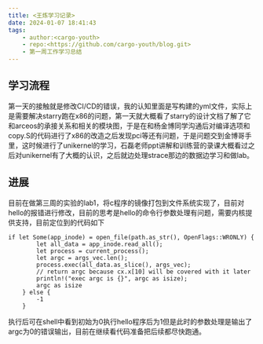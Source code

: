 ```yaml
---
title: <王炼学习记录>
date: 2024-01-07 18:41:43
tags:
    - author:<cargo-youth>
    - repo:<https://github.com/cargo-youth/blog.git>
    - 第一周工作学习总结
---
```


## 学习流程
第一天的接触就是修改CI/CD的错误，我的认知里面是写构建的yml文件，实际上是需要解决starry跑在x86的问题，第一天就大概看了starry的设计文档了解了它和arceos的承接关系和相关的模块图，于是在和杨金博同学沟通后对编译选项和copy.S的代码进行了x86的改造之后发现pci等还有问题，于是问题交到金博哥手里，这时候进行了unikernel的学习，石磊老师ppt讲解和训练营的录课大概看过之后对unikernel有了大概的认识，之后就边处理strace那边的数据边学习和做lab。

## 进展
目前在做第三周的实验的lab1，将c程序的镜像打包到文件系统实现了，目前对hello的报错进行修改，目前的思考是hello的命令行参数处理有问题，需要内核提供支持，目前定位到的代码如下
```
if let Some(app_inode) = open_file(path.as_str(), OpenFlags::WRONLY) {
        let all_data = app_inode.read_all();
        let process = current_process();
        let argc = args_vec.len();
        process.exec(all_data.as_slice(), args_vec);
        // return argc because cx.x[10] will be covered with it later
        println!("exec argc is {}", argc as isize);
        argc as isize
    } else {
        -1
    }

```
执行后可在shell中看到初始为0执行hello程序后为1但是此时的参数处理是输出了argc为0的错误输出，目前在继续看代码准备把后续都尽快跑通。


